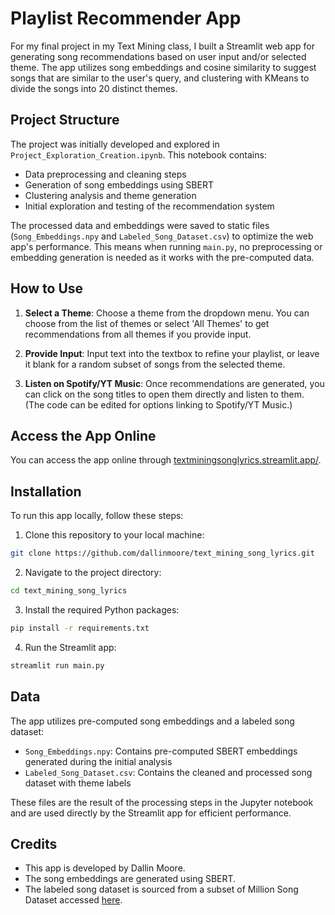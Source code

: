# Playlist Recommender App

For my final project in my Text Mining class, I built a Streamlit web app for generating song recommendations based on user input and/or selected theme. The app utilizes song embeddings and cosine similarity to suggest songs that are similar to the user's query, and clustering with KMeans to divide the songs into 20 distinct themes.

## Project Structure

The project was initially developed and explored in `Project_Exploration_Creation.ipynb`. This notebook contains:
- Data preprocessing and cleaning steps
- Generation of song embeddings using SBERT
- Clustering analysis and theme generation
- Initial exploration and testing of the recommendation system

The processed data and embeddings were saved to static files (`Song_Embeddings.npy` and `Labeled_Song_Dataset.csv`) to optimize the web app's performance. This means when running `main.py`, no preprocessing or embedding generation is needed as it works with the pre-computed data.

## How to Use

1. **Select a Theme**: Choose a theme from the dropdown menu. You can choose from the list of themes or select 'All Themes' to get recommendations from all themes if you provide input. 

2. **Provide Input**: Input text into the textbox to refine your playlist, or leave it blank for a random subset of songs from the selected theme.

4. **Listen on Spotify/YT Music**: Once recommendations are generated, you can click on the song titles to open them directly and listen to them. (The code can be edited for options linking to Spotify/YT Music.)

## Access the App Online

You can access the app online through [textminingsonglyrics.streamlit.app/](https://textminingsonglyrics.streamlit.app/).

## Installation

To run this app locally, follow these steps:

1. Clone this repository to your local machine:

```bash
git clone https://github.com/dallinmoore/text_mining_song_lyrics.git
```

2. Navigate to the project directory:

```bash
cd text_mining_song_lyrics
```

3. Install the required Python packages:

```bash
pip install -r requirements.txt
```

4. Run the Streamlit app:

```bash
streamlit run main.py
```

## Data

The app utilizes pre-computed song embeddings and a labeled song dataset:
- `Song_Embeddings.npy`: Contains pre-computed SBERT embeddings generated during the initial analysis
- `Labeled_Song_Dataset.csv`: Contains the cleaned and processed song dataset with theme labels

These files are the result of the processing steps in the Jupyter notebook and are used directly by the Streamlit app for efficient performance.

## Credits

- This app is developed by Dallin Moore.
- The song embeddings are generated using SBERT.
- The labeled song dataset is sourced from a subset of Million Song Dataset accessed [here](https://www.kaggle.com/datasets/joebeachcapital/57651-spotify-songs).

